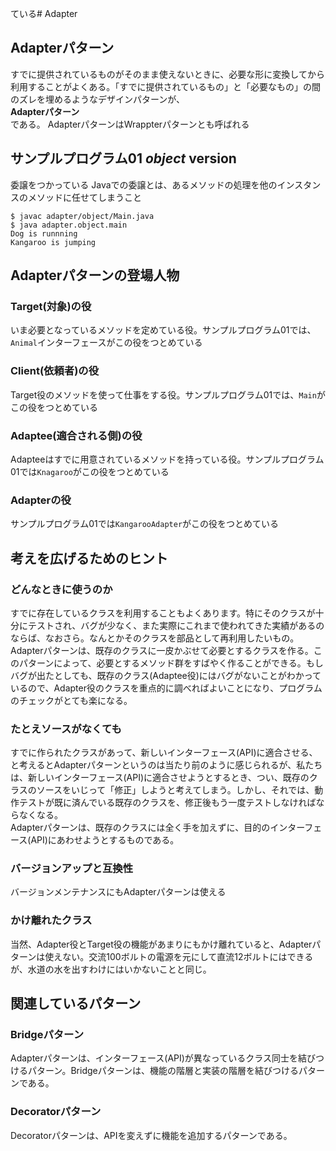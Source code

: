 ている# Adapter

## Adapterパターン
すでに提供されているものがそのまま使えないときに、必要な形に変換してから利用することがよくある。「すでに提供されているもの」と「必要なもの」の間のズレを埋めるようなデザインパターンが、  
**Adapterパターン**  
である。
AdapterパターンはWrappterパターンとも呼ばれる

## サンプルプログラム01 *object* version
委譲をつかっている
Javaでの委譲とは、あるメソッドの処理を他のインスタンスのメソッドに任せてしまうこと

```
$ javac adapter/object/Main.java
$ java adapter.object.main
Dog is runnning
Kangaroo is jumping
```

## Adapterパターンの登場人物
### Target(対象)の役
いま必要となっているメソッドを定めている役。サンプルプログラム01では、`Animal`インターフェースがこの役をつとめている
### Client(依頼者)の役
Target役のメソッドを使って仕事をする役。サンプルプログラム01では、`Main`がこの役をつとめている
### Adaptee(適合される側)の役
Adapteeはすでに用意されているメソッドを持っている役。サンプルプログラム01では`Knagaroo`がこの役をつとめている
### Adapterの役
サンプルプログラム01では`KangarooAdapter`がこの役をつとめている

## 考えを広げるためのヒント
### どんなときに使うのか
すでに存在しているクラスを利用することもよくあります。特にそのクラスが十分にテストされ、バグが少なく、また実際にこれまで使われてきた実績があるのならば、なおさら。なんとかそのクラスを部品として再利用したいもの。  
Adapterパターンは、既存のクラスに一皮かぶせて必要とするクラスを作る。このパターンによって、必要とするメソッド群をすばやく作ることができる。もしバグが出たとしても、既存のクラス(Adaptee役)にはバグがないことがわかっているので、Adapter役のクラスを重点的に調べればよいことになり、プログラムのチェックがとても楽になる。

### たとえソースがなくても
すでに作られたクラスがあって、新しいインターフェース(API)に適合させる、と考えるとAdapterパターンというのは当たり前のように感じられるが、私たちは、新しいインターフェース(API)に適合させようとするとき、つい、既存のクラスのソースをいじって「修正」しようと考えてしまう。しかし、それでは、動作テストが既に済んでいる既存のクラスを、修正後もう一度テストしなければならなくなる。  
Adapterパターンは、既存のクラスには全く手を加えずに、目的のインターフェース(API)にあわせようとするものである。

### バージョンアップと互換性
バージョンメンテナンスにもAdapterパターンは使える

### かけ離れたクラス
当然、Adapter役とTarget役の機能があまりにもかけ離れていると、Adapterパターンは使えない。交流100ボルトの電源を元にして直流12ボルトにはできるが、水道の水を出すわけにはいかないことと同じ。

## 関連しているパターン
### Bridgeパターン
Adapterパターンは、インターフェース(API)が異なっているクラス同士を結びつけるパターン。Bridgeパターンは、機能の階層と実装の階層を結びつけるパターンである。

### Decoratorパターン
Decoratorパターンは、APIを変えずに機能を追加するパターンである。
